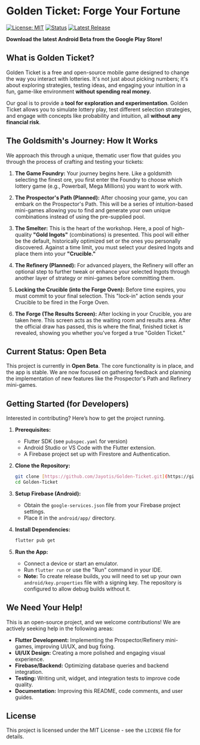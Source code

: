 # Golden Ticket: Forge Your Fortune

[![License: MIT](https://img.shields.io/badge/License-MIT-yellow.svg)](https://opensource.org/licenses/MIT)
[![Status](https://img.shields.io/badge/Status-Open%20Beta-green.svg)]()
[![Latest Release](https://img.shields.io/badge/Latest%20Release-v3.0.0--beta.1-blue)](https://play.google.com/store/apps/details?id=org.golden_ticket.golden_ticket) <!-- Replace with your actual Play Store link when available -->

**Download the latest Android Beta from the Google Play Store!**
<!-- Add a direct link to your Play Store listing once it's live -->

## What is Golden Ticket?

Golden Ticket is a free and open-source mobile game designed to change the way you interact with lotteries. It's not just about picking numbers; it's about exploring strategies, testing ideas, and engaging your intuition in a fun, game-like environment **without spending real money.**

Our goal is to provide a **tool for exploration and experimentation**. Golden Ticket allows you to simulate lottery play, test different selection strategies, and engage with concepts like probability and intuition, all **without any financial risk**.

## The Goldsmith's Journey: How It Works

We approach this through a unique, thematic user flow that guides you through the process of crafting and testing your tickets:

1.  **The Game Foundry:** Your journey begins here. Like a goldsmith selecting the finest ore, you first enter the Foundry to choose which lottery game (e.g., Powerball, Mega Millions) you want to work with.

2.  **The Prospector's Path (Planned):** After choosing your game, you can embark on the Prospector's Path. This will be a series of intuition-based mini-games allowing you to find and generate your own unique combinations instead of using the pre-supplied pool.

3.  **The Smelter:** This is the heart of the workshop. Here, a pool of high-quality **"Gold Ingots"** (combinations) is presented. This pool will either be the default, historically optimized set or the ones you personally discovered. Against a time limit, you must select your desired Ingots and place them into your **"Crucible."**

4.  **The Refinery (Planned):** For advanced players, the Refinery will offer an optional step to further tweak or enhance your selected Ingots through another layer of strategy or mini-games before committing them.

5.  **Locking the Crucible (into the Forge Oven):** Before time expires, you must commit to your final selection. This "lock-in" action sends your Crucible to be fired in the Forge Oven.

6.  **The Forge (The Results Screen):** After locking in your Crucible, you are taken here. This screen acts as the waiting room and results area. After the official draw has passed, this is where the final, finished ticket is revealed, showing you whether you've forged a true "Golden Ticket."

## Current Status: Open Beta

This project is currently in **Open Beta**. The core functionality is in place, and the app is stable. We are now focused on gathering feedback and planning the implementation of new features like the Prospector's Path and Refinery mini-games.

## Getting Started (for Developers)

Interested in contributing? Here’s how to get the project running.

1.  **Prerequisites:**
    * Flutter SDK (see `pubspec.yaml` for version)
    * Android Studio or VS Code with the Flutter extension.
    * A Firebase project set up with Firestore and Authentication.

2.  **Clone the Repository:**
    ```bash
    git clone [https://github.com/Jayotis/Golden-Ticket.git](https://github.com/Jayotis/Golden-Ticket.git)
    cd Golden-Ticket
    ```

3.  **Setup Firebase (Android):**
    * Obtain the `google-services.json` file from your Firebase project settings.
    * Place it in the `android/app/` directory.

4.  **Install Dependencies:**
    ```bash
    flutter pub get
    ```

5.  **Run the App:**
    * Connect a device or start an emulator.
    * Run `flutter run` or use the "Run" command in your IDE.
    * **Note:** To create release builds, you will need to set up your own `android/key.properties` file with a signing key. The repository is configured to allow debug builds without it.

## We Need Your Help!

This is an open-source project, and we welcome contributions! We are actively seeking help in the following areas:

* **Flutter Development:** Implementing the Prospector/Refinery mini-games, improving UI/UX, and bug fixing.
* **UI/UX Design:** Creating a more polished and engaging visual experience.
* **Firebase/Backend:** Optimizing database queries and backend integration.
* **Testing:** Writing unit, widget, and integration tests to improve code quality.
* **Documentation:** Improving this README, code comments, and user guides.

## License

This project is licensed under the MIT License - see the `LICENSE` file for details.
